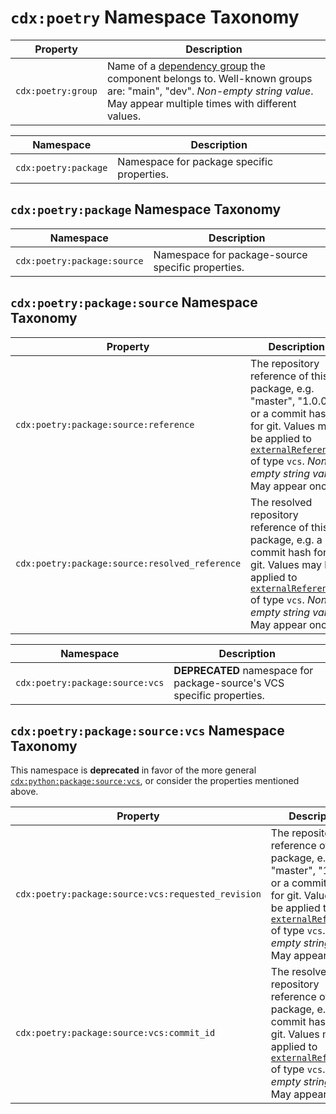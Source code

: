 # `cdx:poetry` Namespace Taxonomy

| Property | Description |
|----------|-------------|
| `cdx:poetry:group` | Name of a [dependency group](https://python-poetry.org/docs/managing-dependencies/#dependency-groups) the component belongs to. Well-known groups are: "main", "dev". _Non-empty string value_. May appear multiple times with different values. |

| Namespace | Description |
|-----------|-------------|
| `cdx:poetry:package` | Namespace for package specific properties. |

## `cdx:poetry:package` Namespace Taxonomy

| Namespace | Description |
|-----------|-------------|
| `cdx:poetry:package:source` | Namespace for package-source specific properties. |

## `cdx:poetry:package:source` Namespace Taxonomy

| Property | Description |
|----------|-------------|
| `cdx:poetry:package:source:reference` | The repository reference of this package, e.g. "master", "1.0.0" or a commit hash for git. Values may be applied to [`externalReferences`][CDX-useCases-externalReferences] of type `vcs`. _Non-empty string value_. May appear once. |
| `cdx:poetry:package:source:resolved_reference` | The resolved repository reference of this package, e.g. a commit hash for git. Values may be applied to [`externalReferences`][CDX-useCases-externalReferences] of type `vcs`. _Non-empty string value_. May appear once. |

| Namespace | Description |
|-----------|-------------|
| `cdx:poetry:package:source:vcs` | **DEPRECATED** namespace for package-source's VCS specific properties. |

## `cdx:poetry:package:source:vcs` Namespace Taxonomy

This namespace is **deprecated** in favor of the more general [`cdx:python:package:source:vcs`](./python.md), or consider the properties mentioned above.

| Property | Description |
|----------|-------------|
| `cdx:poetry:package:source:vcs:requested_revision` | The repository reference of this package, e.g. "master", "1.0.0" or a commit hash for git. Values may be applied to [`externalReferences`][CDX-useCases-externalReferences] of type `vcs`. _Non-empty string value_. May appear once. |
| `cdx:poetry:package:source:vcs:commit_id` | The resolved repository reference of this package, e.g. a commit hash for git. Values may be applied to [`externalReferences`][CDX-useCases-externalReferences] of type `vcs`. _Non-empty string value_. May appear once. |

[CDX-useCases-externalReferences]: https://cyclonedx.org/use-cases/#external-references
